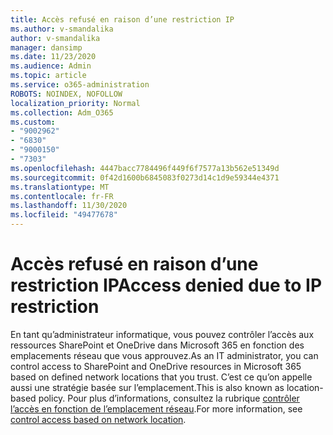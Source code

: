 ```yaml
---
title: Accès refusé en raison d’une restriction IP
ms.author: v-smandalika
author: v-smandalika
manager: dansimp
ms.date: 11/23/2020
ms.audience: Admin
ms.topic: article
ms.service: o365-administration
ROBOTS: NOINDEX, NOFOLLOW
localization_priority: Normal
ms.collection: Adm_O365
ms.custom:
- "9002962"
- "6830"
- "9000150"
- "7303"
ms.openlocfilehash: 4447bacc7784496f449f6f7577a13b562e51349d
ms.sourcegitcommit: 0f42d1600b6845083f0273d14c1d9e59344e4371
ms.translationtype: MT
ms.contentlocale: fr-FR
ms.lasthandoff: 11/30/2020
ms.locfileid: "49477678"
---
```

# <a name="access-denied-due-to-ip-restriction"></a><span data-ttu-id="03b04-102">Accès refusé en raison d’une restriction IP</span><span class="sxs-lookup"><span data-stu-id="03b04-102">Access denied due to IP restriction</span></span>

<span data-ttu-id="03b04-103">En tant qu’administrateur informatique, vous pouvez contrôler l’accès aux ressources SharePoint et OneDrive dans Microsoft 365 en fonction des emplacements réseau que vous approuvez.</span><span class="sxs-lookup"><span data-stu-id="03b04-103">As an IT administrator, you can control access to SharePoint and OneDrive resources in Microsoft 365 based on defined network locations that you trust.</span></span> <span data-ttu-id="03b04-104">C’est ce qu’on appelle aussi une stratégie basée sur l’emplacement.</span><span class="sxs-lookup"><span data-stu-id="03b04-104">This is also known as location-based policy.</span></span> <span data-ttu-id="03b04-105">Pour plus d’informations, consultez la rubrique [contrôler l’accès en fonction de l’emplacement réseau](https://docs.microsoft.com/sharepoint/control-access-based-on-network-location).</span><span class="sxs-lookup"><span data-stu-id="03b04-105">For more information, see [control access based on network location](https://docs.microsoft.com/sharepoint/control-access-based-on-network-location).</span></span>

